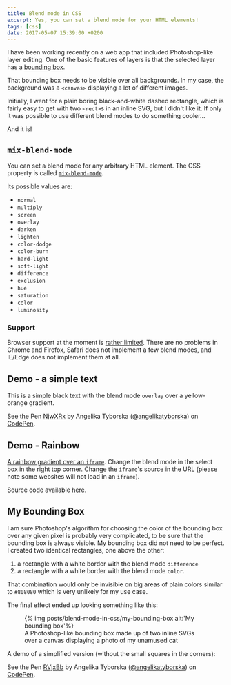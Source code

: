 ```yaml
---
title: Blend mode in CSS
excerpt: Yes, you can set a blend mode for your HTML elements!
tags: [css]
date: 2017-05-07 15:39:00 +0200
---
```


I have been working recently on a web app that included Photoshop-like layer editing. One of the basic features of layers is that the selected layer has a [bounding box](https://helpx.adobe.com/photoshop/key-concepts/bounding-box.html). 

That bounding box needs to be visible over all backgrounds. In my case, the background was a `<canvas>` displaying a lot of different images.
 
Initially, I went for a plain boring black-and-white dashed rectangle, which is fairly easy to get with two `<rect>`s in an inline SVG, but I didn't like it. If only it was possible to use different blend modes to do something cooler...

And it is!

## `mix-blend-mode`

You can set a blend mode for any arbitrary HTML element. The CSS property is called [`mix-blend-mode`](https://developer.mozilla.org/en-US/docs/Web/CSS/mix-blend-mode).

Its possible values are:

- `normal`
- `multiply`
- `screen`
- `overlay`
- `darken`
- `lighten`
- `color-dodge`
- `color-burn`
- `hard-light`
- `soft-light`
- `difference`
- `exclusion`
- `hue`
- `saturation`
- `color`
- `luminosity`

### Support

Browser support at the moment is [rather limited](https://caniuse.com/#search=mix-blend-mode). There are no problems in Chrome and Firefox, Safari does not implement a few blend modes, and IE/Edge does not implement them at all.

## Demo - a simple text

This is a simple black text with the blend mode `overlay` over a yellow-orange gradient.

<p data-height="265" data-theme-id="0" data-slug-hash="NjwXRx" data-default-tab="css,result" data-user="angelikatyborska" data-embed-version="2" data-pen-title="NjwXRx" class="codepen">See the Pen <a href="https://codepen.io/angelikatyborska/pen/NjwXRx/">NjwXRx</a> by Angelika Tyborska (<a href="http://codepen.io/angelikatyborska">@angelikatyborska</a>) on <a href="http://codepen.io">CodePen</a>.</p>
<script async src="https://production-assets.codepen.io/assets/embed/ei.js"></script>

## Demo - Rainbow

[A rainbow gradient over an `iframe`](http://angelika.me/rainbow/#/?blendMode=screen&url=http://angelika.me). Change the blend mode in the select box in the right top corner. Change the `iframe`'s source in the URL (please note some websites will not load in an `iframe`).

Source code available [here](https://github.com/angelikatyborska/rainbow).

## My Bounding Box

I am sure Photoshop's algorithm for choosing the color of the bounding box over any given pixel is probably very complicated, to be sure that the bounding box is always visible. My bounding box did not need to be perfect. I created two identical rectangles, one above the other:

1. a rectangle with a white border with the blend mode `difference` 
2. a rectangle with a white border with the blend mode `color`.
 
That combination would only be invisible on big areas of plain colors similar to `#808080` which is very unlikely for my use case.

The final effect ended up looking something like this:

<figure>
{% img posts/blend-mode-in-css/my-bounding-box alt:'My bounding box'%}
<figcaption>A Photoshop-like bounding box made up of two inline SVGs over a canvas displaying a photo of my unamused cat</figcaption>
</figure>

A demo of a simplified version (without the small squares in the corners):

<p data-height="265" data-theme-id="0" data-slug-hash="RVjxBb" data-default-tab="css,result" data-user="angelikatyborska" data-embed-version="2" data-pen-title="RVjxBb" class="codepen">See the Pen <a href="https://codepen.io/angelikatyborska/pen/RVjxBb/">RVjxBb</a> by Angelika Tyborska (<a href="http://codepen.io/angelikatyborska">@angelikatyborska</a>) on <a href="http://codepen.io">CodePen</a>.</p>
<script async src="https://production-assets.codepen.io/assets/embed/ei.js"></script>

